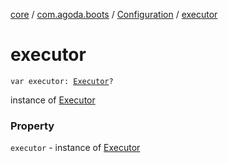 [core](../../index.md) / [com.agoda.boots](../index.md) / [Configuration](index.md) / [executor](./executor.md)

# executor

`var executor: `[`Executor`](../-executor/index.md)`?`

instance of [Executor](../-executor/index.md)

### Property

`executor` - instance of [Executor](../-executor/index.md)